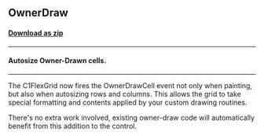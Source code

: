## OwnerDraw
#### [Download as zip](https://grapecity.github.io/DownGit/#/home?url=https://github.com/GrapeCity/ComponentOne-WinForms-Samples/tree/master/NetFramework\FlexGrid\CS\OwnerDraw)
____
#### Autosize Owner-Drawn cells.
____
The C1FlexGrid now fires the OwnerDrawCell event not only when painting, but also when autosizing rows and columns. This allows the grid to take special formatting and contents applied by your custom drawing routines. 

There's no extra work involved, existing owner-draw code will automatically benefit from this addition to the control. 